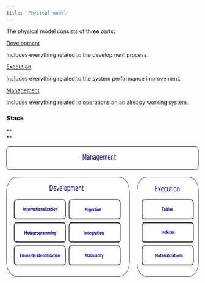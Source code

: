 ```yaml
---
title: 'Physical model'
---
```


The physical model consists of three parts: 

[Development](Development.md)

Includes everything related to the development process.

[Execution](Execution.md)

Includes everything related to the system performance improvement.

[Management](Management.md)

Includes everything related to operations on an already working system.

### Stack

**  
**

<img src="download/temp/svgout5779100364835964135.png" width="751" height="341" />
